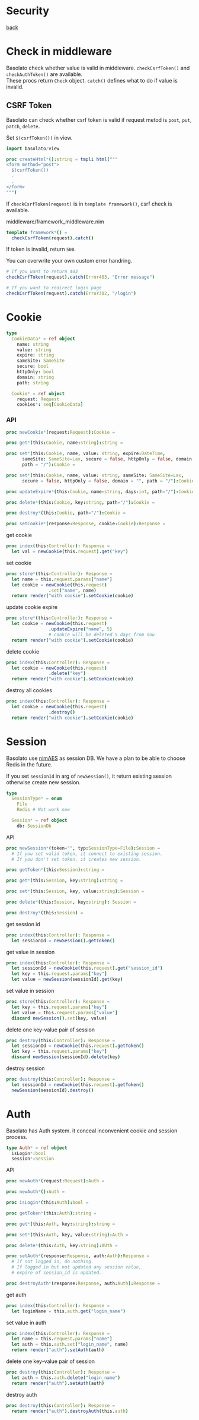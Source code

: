 Security
===
[back](../README.md)

# Check in middleware
Basolato check whether value is valid in middleware. `checkCsrfToken()` and `checkAuthToken()` are available.  
These procs return `Check` object. `catch()` defines what to do if value is invalid.

## CSRF Token
Basolato can check whether csrf token is valid if request metod is `post`, `put`, `patch`, `delete`.

Set `$(csrfToken())` in view.
```nim
import basolato/view

proc createHtml*():string = tmpli html("""
<form method="post">
  $(csrfToken())
  .
  .
</form>
""")
```

If `checkCsrfToken(request)` is in `template framework()`, csrf check is available.

middleware/framework_middleware.nim
```nim
template framework*() =
  checkCsrfToken(request).catch()
```
If token is invalid, return `500`.

You can overwrite your own custom error handring.
```nim
# If you want to return 403
checkCsrfToken(request).catch(Error403, "Error message")

# If you want to redirect login page
checkCsrfToken(request).catch(Error302, "/login")
```

# Cookie

```nim
type
  CookieData* = ref object
    name: string
    value: string
    expire: string
    sameSite: SameSite
    secure: bool
    httpOnly: bool
    domain: string
    path: string

  Cookie* = ref object
    request: Request
    cookies*: seq[CookieData]
```

### API
```nim
proc newCookie*(request:Request):Cookie =

proc get*(this:Cookie, name:string):string =

proc set*(this:Cookie, name, value: string, expire:DateTime,
      sameSite: SameSite=Lax, secure = false, httpOnly = false, domain = "",
      path = "/"):Cookie =

proc set*(this:Cookie, name, value: string, sameSite: SameSite=Lax,
      secure = false, httpOnly = false, domain = "", path = "/"):Cookie =

proc updateExpire*(this:Cookie, name:string, days:int, path="/"):Cookie =

proc delete*(this:Cookie, key:string, path="/"):Cookie =

proc destroy*(this:Cookie, path="/"):Cookie =

proc setCookie*(response:Response, cookie:Cookie):Response =
```

get cookie
```nim
proc index(this:Controller): Response =
  let val = newCookie(this.request).get("key")
```

set cookie
```nim
proc store*(this:Controller): Response =
  let name = this.request.params["name"]
  let cookie = newCookie(this.request)
                .set("name", name)
  return render("with cookie").setCookie(cookie)
```

update cookie expire
```nim
proc store*(this:Controller): Response =
  let cookie = newCookie(this.request)
                .updateExpire("name", 5)
                # cookie will be deleted 5 days from now
  return render("with cookie").setCookie(cookie)
```

delete cookie
```nim
proc index(this:Controller): Response =
  let cookie = newCookie(this.request)
                .delete("key")
  return render("with cookie").setCookie(cookie)
```

destroy all cookies
```nim
proc index(this:Controller): Response =
  let cookie = newCookie(this.request)
                .destroy()
  return render("with cookie").setCookie(cookie)
```


# Session
Basolato use [nimAES](https://github.com/jangko/nimAES) as session DB. We have a plan to be able to choose Redis in the future.

If you set `sessionId` in arg of `newSession()`, it return existing session otherwise create new session.

```nim
type 
  SessionType* = enum
    File
    Redis # Not work now

  Session* = ref object
    db: SessionDb
```

API
```nim
proc newSession*(token="", typ:SessionType=File):Session =
  # If you set valid token, it connect to existing session.
  # If you don't set token, it creates new session.

proc getToken*(this:Session):string =

proc get*(this:Session, key:string):string =

proc set*(this:Session, key, value:string):Session =

proc delete*(this:Session, key:string): Session =

proc destroy*(this:Session) =
```

get session id
```nim
proc index(this:Controller): Response =
  let sessionId = newSession().getToken()
```

get value in session
```nim
proc index(this:Controller): Response =
  let sessionId = newCookie(this.request).get("session_id")
  let key = this.request.params["key"]
  let value = newSession(sessionId).get(key)
```

set value in session
```nim
proc store(this:Controller): Response =
  let key = this.request.params["key"]
  let value = this.request.params["value"]
  discard newSession().set(key, value)
```

delete one key-value pair of session
```nim
proc destroy(this:Controller): Response =
  let sessionId = newCookie(this.request).getToken()
  let key = this.request.params["key"]
  discard newSession(sessionId).delete(key)
```

destroy session
```nim
proc destroy(this:Controller): Response =
  let sessionId = newCookie(this.request).getToken()
  newSession(sessionId).destroy()
```


# Auth
Basolato has Auth system. it conceal inconvenient cookie and session process.

```nim
type Auth* = ref object
  isLogin*:bool
  session*:Session
```

API
```nim
proc newAuth*(request:Request):Auth =

proc newAuth*():Auth =

proc isLogin*(this:Auth):bool =

proc getToken*(this:Auth):string =

proc get*(this:Auth, key:string):string =

proc set*(this:Auth, key, value:string):Auth =

proc delete*(this:Auth, key:string):AUth =

proc setAuth*(response:Response, auth:Auth):Response =
  # If not logged in, do nothing.
  # If logged in but not updated any session value,
  # expire of session_id is updated.

proc destroyAuth*(response:Response, auth:Auth):Response =
```

get auth
```nim
proc index(this:Controller): Response =
  let loginName = this.auth.get("login_name")
```

set value in auth
```nim
proc index(this:Controller): Response =
  let name = this.request.params["name"]
  let auth = this.auth.set("login_name", name)
  return render("auth").setAuth(auth)
```

delete one key-value pair of session
```nim
proc destroy(this:Controller): Response =
  let auth = this.auth.delete("login_name")
  return render("auth").setAuth(auth)
```

destroy auth
```nim
proc destroy(this:Controller): Response =
  return render("auth").destroyAuth(this.auth)
```

